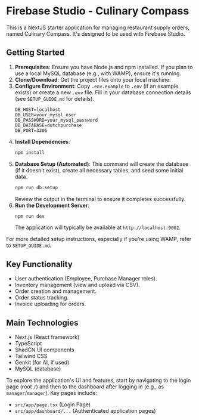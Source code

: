 
# Firebase Studio - Culinary Compass

This is a NextJS starter application for managing restaurant supply orders, named Culinary Compass. It's designed to be used with Firebase Studio.

## Getting Started

1.  **Prerequisites**: Ensure you have Node.js and npm installed. If you plan to use a local MySQL database (e.g., with WAMP), ensure it's running.
2.  **Clone/Download**: Get the project files onto your local machine.
3.  **Configure Environment**: Copy `.env.example` to `.env` (if an example exists) or create a new `.env` file. Fill in your database connection details (see `SETUP_GUIDE.md` for details).
    ```env
    DB_HOST=localhost
    DB_USER=your_mysql_user
    DB_PASSWORD=your_mysql_password
    DB_DATABASE=dutchpurchase
    DB_PORT=3306
    ```
4.  **Install Dependencies**:
    ```bash
    npm install
    ```
5.  **Database Setup (Automated)**:
    This command will create the database (if it doesn't exist), create all necessary tables, and seed some initial data.
    ```bash
    npm run db:setup
    ```
    Review the output in the terminal to ensure it completes successfully.
6.  **Run the Development Server**:
    ```bash
    npm run dev
    ```
    The application will typically be available at `http://localhost:9002`.

For more detailed setup instructions, especially if you're using WAMP, refer to `SETUP_GUIDE.md`.

## Key Functionality
*   User authentication (Employee, Purchase Manager roles).
*   Inventory management (view and upload via CSV).
*   Order creation and management.
*   Order status tracking.
*   Invoice uploading for orders.

## Main Technologies
*   Next.js (React framework)
*   TypeScript
*   ShadCN UI components
*   Tailwind CSS
*   Genkit (for AI, if used)
*   MySQL (database)

To explore the application's UI and features, start by navigating to the login page (root `/`) and then to the dashboard after logging in (e.g., as `manager`/`manager`). Key pages include:
*   `src/app/page.tsx` (Login Page)
*   `src/app/dashboard/...` (Authenticated application pages)
